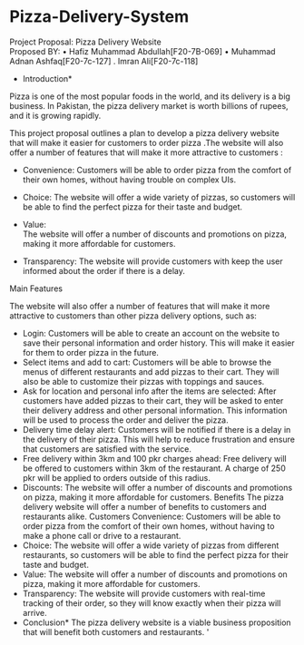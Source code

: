 # Pizza-Delivery-System
 Project Proposal: Pizza Delivery Website                                  
Proposed BY: 
•	Hafiz Muhammad Abdullah[F20-7B-069]
•	Muhammad Adnan Ashfaq[F20-7c-127]
. Imran Ali[F20-7c-118]
* Introduction*

Pizza is one of the most popular foods in the world, and its delivery is a big business. In Pakistan, the pizza delivery market is worth billions of rupees, and it is growing rapidly.

This project proposal outlines a plan to develop a pizza delivery website that will make it easier for customers to order pizza .The website will also offer a number of features that will make it more attractive to customers :

* Convenience:
 Customers will be able to order pizza from the comfort of their own homes, without having trouble on complex UIs.

* Choice:
 The website will offer a wide variety of pizzas, so customers will be able to find the perfect pizza for their taste and budget.

* Value:  
The website will offer a number of discounts and promotions on pizza, making it more affordable for customers.

* Transparency:
 The website will provide customers with keep the user informed about the order if there is a delay.




Main Features

The website will also offer a number of features that will make it more attractive to customers than other pizza delivery options, such as:

* Login: Customers will be able to create an account on the website to save their personal information and order history. This will make it easier for them to order pizza in the future.
* Select items and add to cart: Customers will be able to browse the menus of different restaurants and add pizzas to their cart. They will also be able to customize their pizzas with toppings and sauces.
* Ask for location and personal info after the items are selected: After customers have added pizzas to their cart, they will be asked to enter their delivery address and other personal information. This information will be used to process the order and deliver the pizza.
* Delivery time delay alert: Customers will be notified if there is a delay in the delivery of their pizza. This will help to reduce frustration and ensure that customers are satisfied with the service.
* Free delivery within 3km and 100 pkr charges ahead: Free delivery will be offered to customers within 3km of the restaurant. A charge of 250 pkr will be applied to orders outside of this radius.
* Discounts: The website will offer a number of discounts and promotions on pizza, making it more affordable for customers.
Benefits
The pizza delivery website will offer a number of benefits to customers and restaurants alike.
Customers Convenience: Customers will be able to order pizza from the comfort of their own homes, without having to make a phone call or drive to a restaurant.
* Choice: The website will offer a wide variety of pizzas from different restaurants, so customers will be able to find the perfect pizza for their taste and budget.
* Value: The website will offer a number of discounts and promotions on pizza, making it more affordable for customers.
* Transparency: The website will provide customers with real-time tracking of their order, so they will know exactly when their pizza will arrive.
* Conclusion*
The pizza delivery website is a viable business proposition that will benefit both customers and restaurants. '
